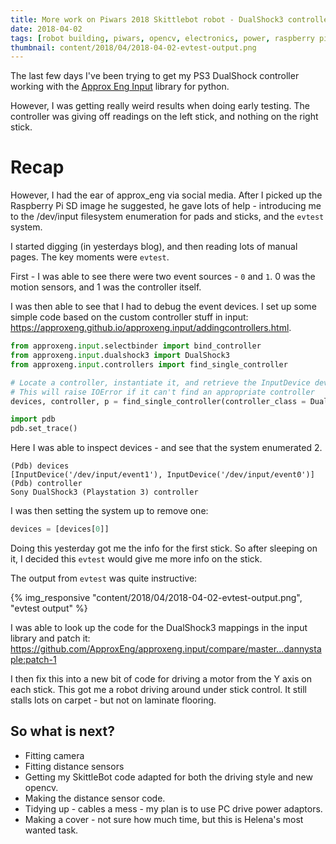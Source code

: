 ```yaml
---
title: More work on Piwars 2018 Skittlebot robot - DualShock3 controller working
date: 2018-04-02
tags: [robot building, piwars, opencv, electronics, power, raspberry pi robotics project, raspberry pi opencv project, ps3 controller robotics]
thumbnail: content/2018/04/2018-04-02-evtest-output.png
---
```

The last few days I've been trying to get my PS3 DualShock controller working with the [Approx Eng Input](https://github.com/ApproxEng/approxeng.input) library for python.

However, I was getting really weird results when doing early testing.
The controller was giving off readings on the left stick, and nothing on the right stick.

# Recap

However, I had the ear of approx_eng via social media. After I picked up the Raspberry Pi SD image he suggested, he gave lots of help - introducing me to the /dev/input filesystem enumeration for pads and sticks, and the `evtest` system.

I started digging (in yesterdays blog), and then reading lots of manual pages. The key moments were `evtest`.

First - I was able to see there were two event sources - `0` and `1`. 0 was the motion sensors, and 1 was the controller itself.

I was then able to see that I had to debug the event devices. I set up some simple code based on the custom controller stuff in input: <https://approxeng.github.io/approxeng.input/addingcontrollers.html>.

```python
from approxeng.input.selectbinder import bind_controller
from approxeng.input.dualshock3 import DualShock3
from approxeng.input.controllers import find_single_controller

# Locate a controller, instantiate it, and retrieve the InputDevice devices with which it's associated
# This will raise IOError if it can't find an appropriate controller
devices, controller, p = find_single_controller(controller_class = DualShock3)

import pdb
pdb.set_trace()
```

Here I was able to inspect devices - and see that the system enumerated 2. 

```log
(Pdb) devices
[InputDevice('/dev/input/event1'), InputDevice('/dev/input/event0')]
(Pdb) controller
Sony DualShock3 (Playstation 3) controller
```

I was then setting the system up to remove one:

```python
devices = [devices[0]]
```

Doing this yesterday got me the info for the first stick. So after sleeping on it,
I decided this `evtest` would give me more info on the stick.

The output from `evtest` was quite instructive:

{% img_responsive "content/2018/04/2018-04-02-evtest-output.png", "evtest output" %}

I was able to look up the code for the DualShock3 mappings in the input library and patch it: <https://github.com/ApproxEng/approxeng.input/compare/master...dannystaple:patch-1>

I then fix this into a new bit of code for driving a motor from the Y axis on each stick. This got me a robot driving around under stick control.
It still stalls lots on carpet - but not on laminate flooring.

## So what is next?

* Fitting camera
* Fitting distance sensors
* Getting my SkittleBot code adapted for both the driving style and new opencv.
* Making the distance sensor code.
* Tidying up - cables a mess - my plan is to use PC drive power adaptors.
* Making a cover - not sure how much time, but this is Helena's most wanted task.
